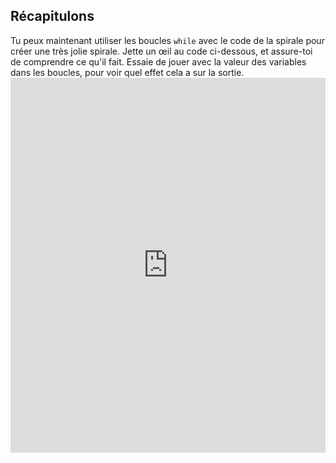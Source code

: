 ## Récapitulons

Tu peux maintenant utiliser les boucles `while` avec le code de la spirale pour créer une très jolie spirale. Jette un œil au code ci-dessous, et assure-toi de comprendre ce qu'il fait. Essaie de jouer avec la valeur des variables dans les boucles, pour voir quel effet cela a sur la sortie. <iframe src="https://trinket.io/embed/python/91a1daf84e" width="100%" height="600" frameborder="0" marginwidth="0" marginheight="0" allowfullscreen></iframe>